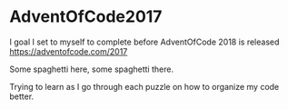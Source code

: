 # AdventOfCode2017

I goal I set to myself to complete before AdventOfCode 2018 is released
https://adventofcode.com/2017

Some spaghetti here, some spaghetti there. 

Trying to learn as I go through each puzzle on how to organize my code better. 
